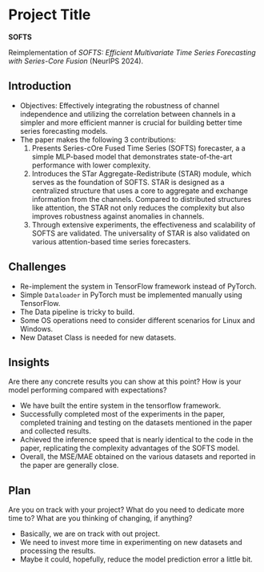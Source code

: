 # Project Title
**SOFTS**

Reimplementation of *SOFTS: Efficient Multivariate Time Series Forecasting with Series-Core Fusion* (NeurIPS 2024).

## Introduction
  - Objectives: Effectively integrating the robustness of channel independence and utilizing the correlation between channels in a simpler and more efficient manner is crucial for building better time series forecasting models.
  - The paper makes the following 3 contributions:
      1.  Presents Series-cOre Fused Time Series (SOFTS) forecaster, a a simple MLP-based model that demonstrates state-of-the-art performance with lower complexity.
      2.  Introduces the  STar Aggregate-Redistribute (STAR) module, which serves as the foundation of SOFTS. STAR is designed as a centralized structure that uses a core to aggregate and exchange information from the channels. Compared to distributed structures like attention, the STAR not only reduces the complexity but also improves robustness against anomalies in channels.
      3.  Through extensive experiments, the effectiveness and scalability of SOFTS are validated. The universality of STAR is also validated on various attention-based time series forecasters.


## Challenges
  - Re-implement the system in TensorFlow framework instead of PyTorch. 
  - Simple ```Dataloader``` in PyTorch must be implemented manually using TensorFlow.
  - The Data pipeline is tricky to build.
  - Some OS operations need to consider different scenarios for Linux and Windows.
  - New Dataset Class is needed for new datasets.
## Insights
Are there any concrete results you can show at this point?
How is your model performing compared with expectations?
 - We have built the entire system in the tensorflow framework.
 - Successfully completed most of the experiments in the paper, completed training and testing on the datasets mentioned in the paper and collected results.
 - Achieved the inference speed that is nearly identical to the code in the paper, replicating the complexity advantages of the SOFTS model.
 - Overall, the MSE/MAE obtained on the various datasets and reported in the paper are generally close.

## Plan
Are you on track with your project?
What do you need to dedicate more time to?
What are you thinking of changing, if anything?
 - Basically, we are on track with out project.
 - We need to invest more time in experimenting on new datasets and processing the results.
 - Maybe it could, hopefully, reduce the model prediction error a little bit.
